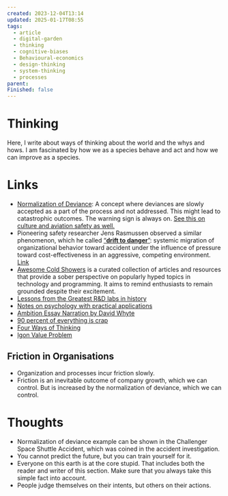 ```yaml
---
created: 2023-12-04T13:14
updated: 2025-01-17T08:55
tags:
  - article
  - digital-garden
  - thinking
  - cognitive-biases
  - Behavioural-economics
  - design-thinking
  - system-thinking
  - processes
parent: 
Finished: false
---
```

# Thinking
Here, I write about ways of thinking about the world and the whys and hows. I am fascinated by how we as a species behave and act and how we can improve as a species. 


# Links
- [Normalization of Deviance](https://www.youtube.com/watch?v=8bxZuzDKoI0&list=WL&index=17&t=7s): A concept where deviances are slowly accepted as a part of the process and not addressed. This might lead to catastrophic outcomes. The warning sign is always on.  [See this on culture and aviation safety as well. ](https://en.wikipedia.org/wiki/Impact_of_culture_on_aviation_safety)
- Pioneering safety researcher Jens Rasmussen observed a similar phenomenon, which he called [“**drift to danger**”](https://risk-engineering.org/concept/Rasmussen-practical-drift#ref-Rasmussen1997): systemic migration of organizational behavior toward accident under the influence of pressure toward cost-effectiveness in an aggressive, competing environment. [Link](https://risk-engineering.org/concept/Rasmussen-practical-drift)
- [Awesome Cold Showers](https://github.com/hwayne/awesome-cold-showers) is a curated collection of articles and resources that provide a sober perspective on popularly hyped topics in technology and programming. It aims to remind enthusiasts to remain grounded despite their excitement.
- [Lessons from the Greatest R&D labs in history](https://www.answer.ai/posts/2024-01-26-freaktakes-lessons.html)
- [Notes on psychology with practical applications](https://effectiviology.com/)
- [Ambition Essay Narration by David Whyte](https://www.youtube.com/watch?v=IygDX7Vdql0)
- [90 percent of everything is crap](https://simple.wikipedia.org/wiki/Sturgeon%27s_law)
- [Four Ways of Thinking](https://www.youtube.com/watch?v=PPCfDe8TfJQ&ab_channel=OxfordMathematics)
- [Igon Value Problem](https://rationalwiki.org/wiki/Igon_Value_Problem)



## Friction in Organisations 
- Organization and processes incur friction slowly.
-  Friction is an inevitable outcome of company growth, which we can control. But is increased by the normalization of deviance, which we can control.
# Thoughts 
- Normalization of deviance example can be shown in the Challenger Space Shuttle Accident, which was coined in the accident investigation. 
- You cannot predict the future, but you can train yourself for it. 
- Everyone on this earth is at the core stupid. That includes both the reader and writer of this section. Make sure that you always take this simple fact into account. 
- People judge themselves on their intents, but others on their actions. 


